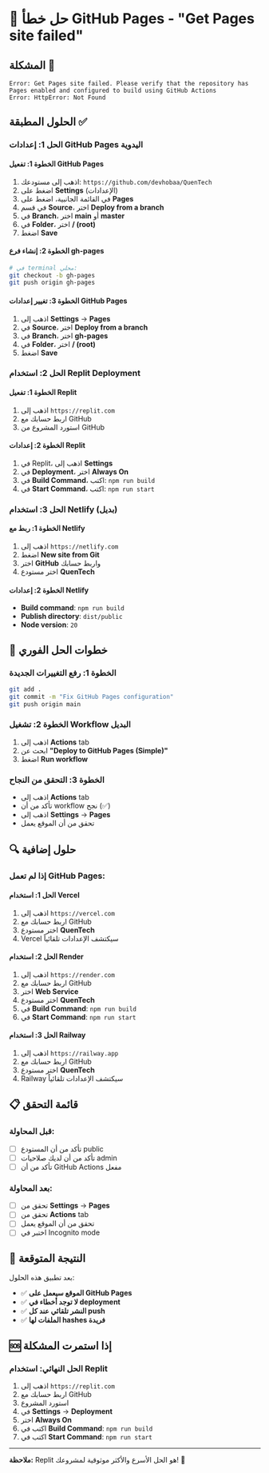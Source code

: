 # 🔧 حل خطأ GitHub Pages - "Get Pages site failed"

## المشكلة 🚨
```
Error: Get Pages site failed. Please verify that the repository has Pages enabled and configured to build using GitHub Actions
Error: HttpError: Not Found
```

## الحلول المطبقة ✅

### **الحل 1: إعدادات GitHub Pages اليدوية**

#### **الخطوة 1: تفعيل GitHub Pages**
1. اذهب إلى مستودعك: `https://github.com/devhobaa/QuenTech`
2. اضغط على **Settings** (الإعدادات)
3. في القائمة الجانبية، اضغط على **Pages**
4. في قسم **Source**، اختر **Deploy from a branch**
5. في **Branch**، اختر **main** أو **master**
6. في **Folder**، اختر **/ (root)**
7. اضغط **Save**

#### **الخطوة 2: إنشاء فرع gh-pages**
```bash
# في terminal محلي:
git checkout -b gh-pages
git push origin gh-pages
```

#### **الخطوة 3: تغيير إعدادات GitHub Pages**
1. اذهب إلى **Settings** → **Pages**
2. في **Source**، اختر **Deploy from a branch**
3. في **Branch**، اختر **gh-pages**
4. في **Folder**، اختر **/ (root)**
5. اضغط **Save**

### **الحل 2: استخدام Replit Deployment**

#### **الخطوة 1: تفعيل Replit**
1. اذهب إلى `https://replit.com`
2. اربط حسابك مع GitHub
3. استورد المشروع من GitHub

#### **الخطوة 2: إعدادات Replit**
1. في Replit، اذهب إلى **Settings**
2. في **Deployment**، اختر **Always On**
3. في **Build Command**، اكتب: `npm run build`
4. في **Start Command**، اكتب: `npm run start`

### **الحل 3: استخدام Netlify (بديل)**

#### **الخطوة 1: ربط مع Netlify**
1. اذهب إلى `https://netlify.com`
2. اضغط **New site from Git**
3. اختر **GitHub** واربط حسابك
4. اختر مستودع **QuenTech**

#### **الخطوة 2: إعدادات Netlify**
- **Build command**: `npm run build`
- **Publish directory**: `dist/public`
- **Node version**: `20`

## 🚀 خطوات الحل الفوري

### **الخطوة 1: رفع التغييرات الجديدة**
```bash
git add .
git commit -m "Fix GitHub Pages configuration"
git push origin main
```

### **الخطوة 2: تشغيل Workflow البديل**
1. اذهب إلى **Actions** tab
2. ابحث عن **"Deploy to GitHub Pages (Simple)"**
3. اضغط **Run workflow**

### **الخطوة 3: التحقق من النجاح**
- اذهب إلى **Actions** tab
- تأكد من أن workflow نجح (✅)
- اذهب إلى **Settings** → **Pages**
- تحقق من أن الموقع يعمل

## 🔍 حلول إضافية

### **إذا لم تعمل GitHub Pages:**

#### **الحل 1: استخدام Vercel**
1. اذهب إلى `https://vercel.com`
2. اربط حسابك مع GitHub
3. اختر مستودع **QuenTech**
4. Vercel سيكتشف الإعدادات تلقائياً

#### **الحل 2: استخدام Render**
1. اذهب إلى `https://render.com`
2. اربط حسابك مع GitHub
3. اختر **Web Service**
4. اختر مستودع **QuenTech**
5. في **Build Command**: `npm run build`
6. في **Start Command**: `npm run start`

#### **الحل 3: استخدام Railway**
1. اذهب إلى `https://railway.app`
2. اربط حسابك مع GitHub
3. اختر مستودع **QuenTech**
4. Railway سيكتشف الإعدادات تلقائياً

## 📋 قائمة التحقق

### **قبل المحاولة:**
- [ ] تأكد من أن المستودع public
- [ ] تأكد من أن لديك صلاحيات admin
- [ ] تأكد من أن GitHub Actions مفعل

### **بعد المحاولة:**
- [ ] تحقق من **Settings** → **Pages**
- [ ] تحقق من **Actions** tab
- [ ] تحقق من أن الموقع يعمل
- [ ] اختبر في Incognito mode

## 🎯 النتيجة المتوقعة

بعد تطبيق هذه الحلول:
- ✅ **الموقع سيعمل على GitHub Pages**
- ✅ **لا توجد أخطاء في deployment**
- ✅ **النشر تلقائي عند كل push**
- ✅ **الملفات لها hashes فريدة**

## 🆘 إذا استمرت المشكلة

### **الحل النهائي: استخدام Replit**
1. اذهب إلى `https://replit.com`
2. اربط حسابك مع GitHub
3. استورد المشروع
4. في **Settings** → **Deployment**
5. اختر **Always On**
6. اكتب في **Build Command**: `npm run build`
7. اكتب في **Start Command**: `npm run start`

---

**ملاحظة:** Replit هو الحل الأسرع والأكثر موثوقية لمشروعك! 🚀
